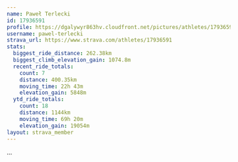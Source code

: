 ```yaml
---
name: Paweł Terlecki
id: 17936591
profile: https://dgalywyr863hv.cloudfront.net/pictures/athletes/17936591/5577025/4/large.jpg
username: pawel-terlecki
strava_url: https://www.strava.com/athletes/17936591
stats:
  biggest_ride_distance: 262.38km
  biggest_climb_elevation_gain: 1074.8m
  recent_ride_totals:
    count: 7
    distance: 400.35km
    moving_time: 22h 43m
    elevation_gain: 5848m
  ytd_ride_totals:
    count: 18
    distance: 1144km
    moving_time: 69h 20m
    elevation_gain: 19054m
layout: strava_member
--- 
```

...
